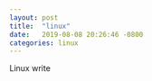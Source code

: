 ```yaml
---
layout: post
title:  "linux"
date:   2019-08-08 20:26:46 -0800
categories: linux
---
```

Linux write
